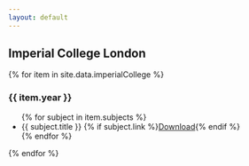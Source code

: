 ```yaml
---
layout: default
---
```

## Imperial College London
<div class="download-list">
	{% for item in site.data.imperialCollege %}
		<h3>{{ item.year }}</h3>
		<ul>
			{% for subject in item.subjects %}
				<li>
					<a>{{ subject.title }}</a>
					{% if subject.link %}<a href="{{ site.url }}{{ subject.link }}" target="_blank">Download</a>{% endif %}
				</li>
			{% endfor %}
		</ul>
	{% endfor %}
</div>